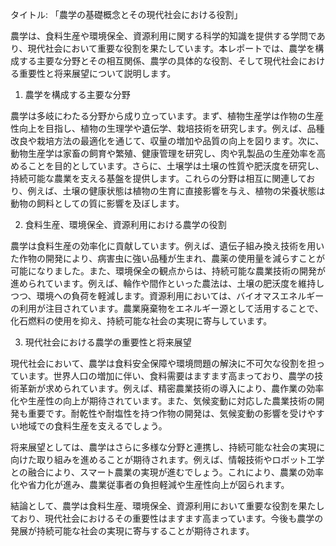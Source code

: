 タイトル: 「農学の基礎概念とその現代社会における役割」

農学は、食料生産や環境保全、資源利用に関する科学的知識を提供する学問であり、現代社会において重要な役割を果たしています。本レポートでは、農学を構成する主要な分野とその相互関係、農学の具体的な役割、そして現代社会における重要性と将来展望について説明します。

1. 農学を構成する主要な分野

農学は多岐にわたる分野から成り立っています。まず、植物生産学は作物の生産性向上を目指し、植物の生理学や遺伝学、栽培技術を研究します。例えば、品種改良や栽培方法の最適化を通じて、収量の増加や品質の向上を図ります。次に、動物生産学は家畜の飼育や繁殖、健康管理を研究し、肉や乳製品の生産効率を高めることを目的としています。さらに、土壌学は土壌の性質や肥沃度を研究し、持続可能な農業を支える基盤を提供します。これらの分野は相互に関連しており、例えば、土壌の健康状態は植物の生育に直接影響を与え、植物の栄養状態は動物の飼料としての質に影響を及ぼします。

2. 食料生産、環境保全、資源利用における農学の役割

農学は食料生産の効率化に貢献しています。例えば、遺伝子組み換え技術を用いた作物の開発により、病害虫に強い品種が生まれ、農薬の使用量を減らすことが可能になりました。また、環境保全の観点からは、持続可能な農業技術の開発が進められています。例えば、輪作や間作といった農法は、土壌の肥沃度を維持しつつ、環境への負荷を軽減します。資源利用においては、バイオマスエネルギーの利用が注目されています。農業廃棄物をエネルギー源として活用することで、化石燃料の使用を抑え、持続可能な社会の実現に寄与しています。

3. 現代社会における農学の重要性と将来展望

現代社会において、農学は食料安全保障や環境問題の解決に不可欠な役割を担っています。世界人口の増加に伴い、食料需要はますます高まっており、農学の技術革新が求められています。例えば、精密農業技術の導入により、農作業の効率化や生産性の向上が期待されています。また、気候変動に対応した農業技術の開発も重要です。耐乾性や耐塩性を持つ作物の開発は、気候変動の影響を受けやすい地域での食料生産を支えるでしょう。

将来展望としては、農学はさらに多様な分野と連携し、持続可能な社会の実現に向けた取り組みを進めることが期待されます。例えば、情報技術やロボット工学との融合により、スマート農業の実現が進むでしょう。これにより、農業の効率化や省力化が進み、農業従事者の負担軽減や生産性向上が図られます。

結論として、農学は食料生産、環境保全、資源利用において重要な役割を果たしており、現代社会におけるその重要性はますます高まっています。今後も農学の発展が持続可能な社会の実現に寄与することが期待されます。